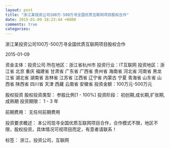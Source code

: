 ```yaml
---
layout: post
title: "浙江某投资公司100万-500万寻全国优质互联网项目股权合作"
date: 2015-01-09 18:23:44 +0800
comments: true
categories: 
---
```

浙江某投资公司100万-500万寻全国优质互联网项目股权合作



2015-01-09

资金主体：投资公司
所在地区：浙江省杭州市
投资行业：IT互联网
投资地区：浙江省 北京 重庆 福建省 甘肃省 广东省 广西省 贵州省 海南省 河北省 河南省 黑龙江省 湖北省 湖南省 吉林省 江苏省 江西省 辽宁省 内蒙古 宁夏 青海省 山东省 山西省 陕西省 四川省 天津 西藏 云南省 安徽省
投资金额：100万元-500万元

股权投资
股权投资类型：
                            参股比例[1 - 100%] 
                                                                                投资阶段：
                            初创期,成长期,扩张期,成熟期 
                                                                                                                                        投资期限：
                            1 - 3 年

前期费用：
无任何前期费用

投资要求概述：
本公司现寻全国优质互联网项目合作，合作模式不限，地区不限，股权投资，具体情况可视项目而定，有意者请联系！

标签：
浙江，投资公司，互联网

